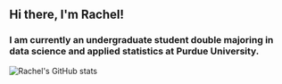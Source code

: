 ## Hi there, I'm Rachel!
### I am currently an undergraduate student double majoring in data science and applied statistics at Purdue University.

![Rachel's GitHub stats](https://github-readme-stats.vercel.app/api?username=rjpfeife&theme=solarized-light&show_icons=true)
